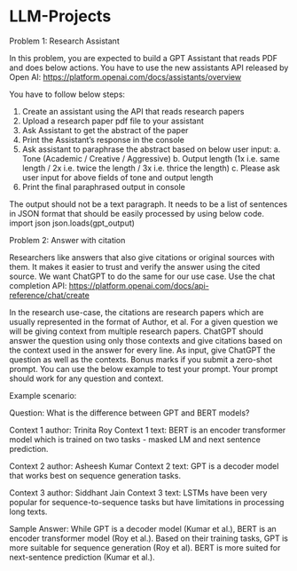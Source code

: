 # LLM-Projects
Problem 1: Research Assistant

In this problem, you are expected to build a GPT Assistant that reads PDF and does below actions. You have to use the new assistants API released by Open AI: https://platform.openai.com/docs/assistants/overview

You have to follow below steps:
1. Create an assistant using the API that reads research papers
2. Upload a research paper pdf file to your assistant
3. Ask Assistant to get the abstract of the paper
4. Print the Assistant’s response in the console
5. Ask assistant to paraphrase the abstract based on below user input:
  a. Tone (Academic / Creative / Aggressive)
  b. Output length (1x i.e. same length / 2x i.e. twice the length / 3x i.e. thrice the length)
  c. Please ask user input for above fields of tone and output length
6. Print the final paraphrased output in console

The output should not be a text paragraph. It needs to be a list of sentences in JSON format
that should be easily processed by using below code.
import json
json.loads(gpt_output)


Problem 2: Answer with citation

Researchers like answers that also give citations or original sources with them. It makes it easier to trust and verify the answer using the cited source. We want ChatGPT to do the same for our use case. Use the chat completion API:
https://platform.openai.com/docs/api-reference/chat/create

In the research use-case, the citations are research papers which are usually represented in the format of Author, et al. For a given question we will be giving context from multiple research papers. ChatGPT should answer the question using only those contexts and give citations based on the context used in the answer for every line. As input, give ChatGPT the question as well as the contexts. Bonus marks if you submit a zero-shot prompt. You can use the below example to test your prompt. Your prompt should work for any question
and context.

Example scenario:

Question: What is the difference between GPT and BERT models?

Context 1 author: Trinita Roy
Context 1 text: BERT is an encoder transformer model which is trained on two tasks - masked LM and next sentence prediction.

Context 2 author: Asheesh Kumar
Context 2 text: GPT is a decoder model that works best on sequence generation tasks.

Context 3 author: Siddhant Jain
Context 3 text: LSTMs have been very popular for sequence-to-sequence tasks but have limitations in processing long texts.

Sample Answer: While GPT is a decoder model (Kumar et al.), BERT is an encoder transformer model (Roy et al.). Based on their training tasks, GPT is more suitable for sequence generation (Roy et al). BERT is more suited for next-sentence prediction (Kumar et al.).

